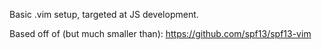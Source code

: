 
Basic .vim setup, targeted at JS development.

Based off of (but much smaller than): https://github.com/spf13/spf13-vim 

